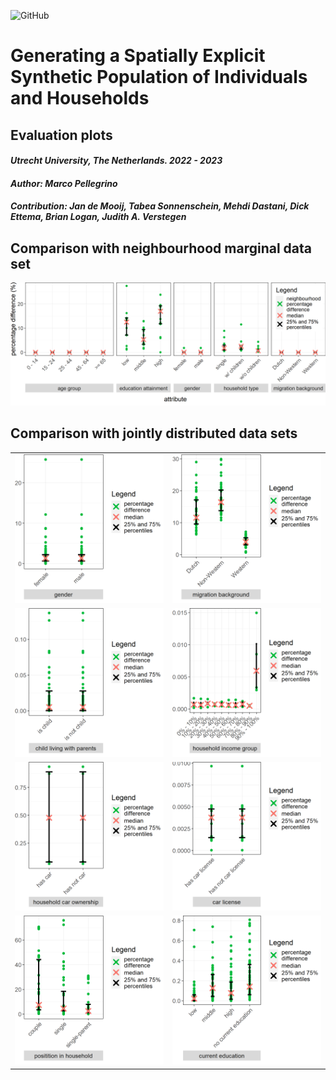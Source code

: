 ![GitHub](https://img.shields.io/badge/license-GPL--3.0-blue)

# Generating a Spatially Explicit Synthetic Population of Individuals and Households

## Evaluation plots

#### *Utrecht University, The Netherlands. 2022 - 2023*

#### *Author: Marco Pellegrino*

#### *Contribution: Jan de Mooij, Tabea Sonnenschein, Mehdi Dastani, Dick Ettema, Brian Logan, Judith A. Verstegen*

## Comparison with neighbourhood marginal data set

![Caption](evaluation/plots/marginal/plot_marginal_percentage_diff.png)

## Comparison with jointly distributed data sets

|                                                                |                                                                   |
|------------------------------------------------------|------------------|
| ![Caption](evaluation/plots/stratified/gender.png)             | ![Caption](evaluation/plots/stratified/migration.png)             |
| ![Caption](evaluation/plots/stratified/ischild.png)            | ![Caption](evaluation/plots/stratified/income_group.png)          |
| ![Caption](evaluation/plots/stratified/car_ownership.png)      | ![Caption](evaluation/plots/stratified/license_car_ownership.png) |
| ![Caption](evaluation/plots/stratified/household_position.png) | ![Caption](evaluation/plots/stratified/current_education.png)     |
